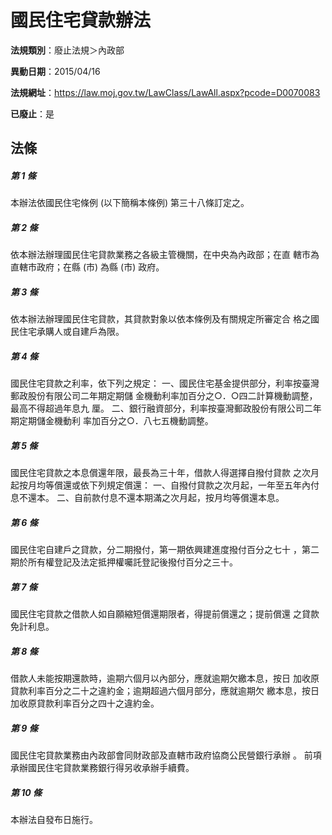 # 國民住宅貸款辦法

**法規類別**：廢止法規＞內政部

**異動日期**：2015/04/16  

**法規網址**：https://law.moj.gov.tw/LawClass/LawAll.aspx?pcode=D0070083

**已廢止**：是



## 法條
##### 第 1 條
本辦法依國民住宅條例 (以下簡稱本條例) 第三十八條訂定之。

##### 第 2 條
依本辦法辦理國民住宅貸款業務之各級主管機關，在中央為內政部；在直
轄市為直轄市政府；在縣 (市) 為縣 (市) 政府。

##### 第 3 條
依本辦法辦理國民住宅貸款，其貸款對象以依本條例及有關規定所審定合
格之國民住宅承購人或自建戶為限。

##### 第 4 條
國民住宅貸款之利率，依下列之規定：
一、國民住宅基金提供部分，利率按臺灣郵政股份有限公司二年期定期儲
    金機動利率加百分之○．○四二計算機動調整，最高不得超過年息九
    厘。
二、銀行融資部分，利率按臺灣郵政股份有限公司二年期定期儲金機動利
    率加百分之○．八七五機動調整。

##### 第 5 條
國民住宅貸款之本息償還年限，最長為三十年，借款人得選擇自撥付貸款
之次月起按月均等償還或依下列規定償還：
一、自撥付貸款之次月起，一年至五年內付息不還本。
二、自前款付息不還本期滿之次月起，按月均等償還本息。

##### 第 6 條
國民住宅自建戶之貸款，分二期撥付，第一期依興建進度撥付百分之七十
，第二期於所有權登記及法定抵押權囑託登記後撥付百分之三十。

##### 第 7 條
國民住宅貸款之借款人如自願縮短償還期限者，得提前償還之；提前償還
之貸款免計利息。

##### 第 8 條
借款人未能按期還款時，逾期六個月以內部分，應就逾期欠繳本息，按日
加收原貸款利率百分之二十之違約金；逾期超過六個月部分，應就逾期欠
繳本息，按日加收原貸款利率百分之四十之違約金。

##### 第 9 條
國民住宅貸款業務由內政部會同財政部及直轄市政府協商公民營銀行承辦
。
前項承辦國民住宅貸款業務銀行得另收承辦手續費。

##### 第 10 條
本辦法自發布日施行。


